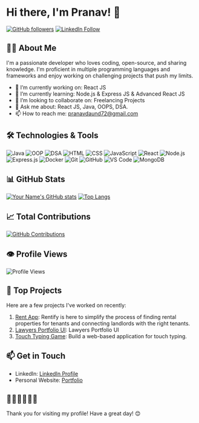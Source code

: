 <!--- 👋 Hi, I’m @pranavdaund
- 👀 I’m interested in ...
- 🌱 I’m currently learning ...
- 💞️ I’m looking to collaborate on ...
- 📫 How to reach me ...
- 😄 Pronouns: ...
- ⚡ Fun fact: ...

pranavdaund/pranavdaund is a ✨ special ✨ repository because its `README.md` (this file) appears on your GitHub profile.
You can click the Preview link to take a look at your changes.
--->
# Hi there, I'm Pranav! 👋

[![GitHub followers](https://img.shields.io/github/followers/pranavdaund?label=Follow&style=social)](https://github.com/pranavdaund)
[![LinkedIn Follow](https://img.shields.io/badge/LinkedIn-Follow-blue?style=social&logo=linkedin)](https://linkedin.com/in/pranavdaund)

## 👨‍💻 About Me

I'm a passionate developer who loves coding, open-source, and sharing knowledge. I'm proficient in multiple programming languages and frameworks and enjoy working on challenging projects that push my limits.

- 🔭 I’m currently working on: React JS
- 🌱 I’m currently learning: Node.js & Express JS & Advanced React JS
- 👯 I’m looking to collaborate on: Freelancing Projects
- 💬 Ask me about: React JS, Java, OOPS, DSA.
- 📫 How to reach me: [pranavdaund72@gmail.com](mailto:pranavdaund72@gmail.com)
<!-- - ⚡ Fun fact: I've visited over 10 states and plan to visit every country & continent. -->

## 🛠️ Technologies & Tools

![Java](https://img.shields.io/badge/-Java-333333?style=flat&logo=java&logoColor=white)
![OOP](https://img.shields.io/badge/-OOP-333333?style=flat&logo=java&logoColor=white)
![DSA](https://img.shields.io/badge/-DSA-333333?style=flat&logo=google)
![HTML](https://img.shields.io/badge/-HTML-333333?style=flat&logo=html5)
![CSS](https://img.shields.io/badge/-CSS-333333?style=flat&logo=css3)
![JavaScript](https://img.shields.io/badge/-JavaScript-333333?style=flat&logo=javascript)
![React](https://img.shields.io/badge/-React-333333?style=flat&logo=react)
![Node.js](https://img.shields.io/badge/-Node.js-333333?style=flat&logo=node.js)
![Express.js](https://img.shields.io/badge/-Express.js-333333?style=flat&logo=express)
![Docker](https://img.shields.io/badge/-Docker-333333?style=flat&logo=docker)
![Git](https://img.shields.io/badge/-Git-333333?style=flat&logo=git)
![GitHub](https://img.shields.io/badge/-GitHub-333333?style=flat&logo=github)
![VS Code](https://img.shields.io/badge/-VS%20Code-333333?style=flat&logo=visual-studio-code)
![MongoDB](https://img.shields.io/badge/-MongoDB-333333?style=flat&logo=mongodb)

## 📊 GitHub Stats

[![Your Name's GitHub stats](https://github-readme-stats.vercel.app/api?username=pranavdaund&show_icons=true&theme=radical)](https://github.com/pranavdaund)
[![Top Langs](https://github-readme-stats.vercel.app/api/top-langs/?username=pranavdaund&layout=compact&theme=radical)](https://github.com/pranavdaund)

## 📈 Total Contributions

[![GitHub Contributions](https://github-readme-streak-stats.herokuapp.com/?user=pranavdaund&theme=radical)](https://github.com/pranavdaund)

## 👁️ Profile Views

![Profile Views](https://komarev.com/ghpvc/?username=pranavdaund&color=brightgreen)

## 🚀 Top Projects

Here are a few projects I've worked on recently:

1. [Rent App](https://rentify-presidio-iota.vercel.app/): Rentify is here to simplify the process of finding rental properties for tenants and connecting landlords with the right tenants.
2. [Lawyers Portfolio UI](https://lawyers-portfolio-ui.vercel.app/): Lawyers Portfolio UI
3. [Touch Typing Game](https://touch-typing-shakti1590.vercel.app/): Build a web-based application for touch typing.

## 📫 Get in Touch

- LinkedIn: [LinkedIn Profile](https://linkedin.com/in/pranavduand)
- Personal Website: [Portfolio](https://pranav-daund-portfolio.vercel.app/)

## 🌟🌟🌟🌟🌟🌟

Thank you for visiting my profile! Have a great day! 😊
